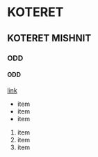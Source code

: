 # KOTERET
## KOTERET MISHNIT
### ODD
#### ODD

[link](www.google.com)

- item
- item
- item

1. item
1. item
1. item

